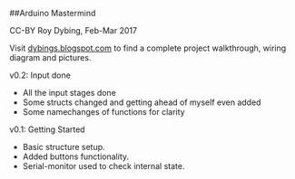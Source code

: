 ##Arduino Mastermind

CC-BY Roy Dybing, Feb-Mar 2017

Visit [dybings.blogspot.com](https://dybings.blogspot.no/p/blog-page.html) to find a complete project walkthrough, wiring diagram and pictures.

v0.2: Input done
- All the input stages done
- Some structs changed and getting ahead of myself even added
- Some namechanges of functions for clarity

v0.1: Getting Started
- Basic structure setup. 
- Added buttons functionality.
- Serial-monitor used to check internal state.
